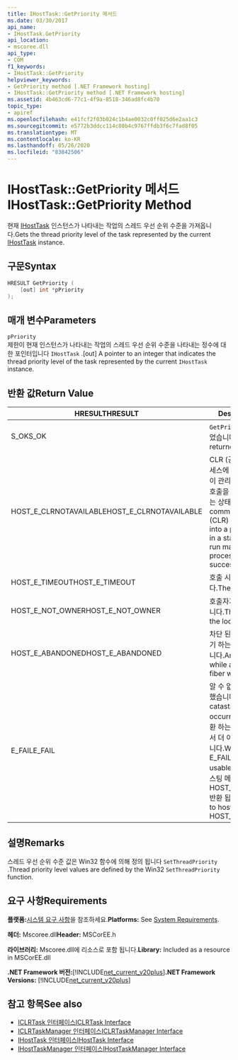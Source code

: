 ```yaml
---
title: IHostTask::GetPriority 메서드
ms.date: 03/30/2017
api_name:
- IHostTask.GetPriority
api_location:
- mscoree.dll
api_type:
- COM
f1_keywords:
- IHostTask::GetPriority
helpviewer_keywords:
- GetPriority method [.NET Framework hosting]
- IHostTask::GetPriority method [.NET Framework hosting]
ms.assetid: 4b463cd6-77c1-4f9a-8518-346ad8fc4b70
topic_type:
- apiref
ms.openlocfilehash: e41fcf2f03b024c1b4ae0032c0ff025d6e2aa1c3
ms.sourcegitcommit: e5772b3ddcc114c80b4c9767ffdb3f6c7fad8f05
ms.translationtype: MT
ms.contentlocale: ko-KR
ms.lasthandoff: 05/26/2020
ms.locfileid: "83842506"
---
```

# <a name="ihosttaskgetpriority-method"></a><span data-ttu-id="15d94-102">IHostTask::GetPriority 메서드</span><span class="sxs-lookup"><span data-stu-id="15d94-102">IHostTask::GetPriority Method</span></span>
<span data-ttu-id="15d94-103">현재 [IHostTask](ihosttask-interface.md) 인스턴스가 나타내는 작업의 스레드 우선 순위 수준을 가져옵니다.</span><span class="sxs-lookup"><span data-stu-id="15d94-103">Gets the thread priority level of the task represented by the current [IHostTask](ihosttask-interface.md) instance.</span></span>  
  
## <a name="syntax"></a><span data-ttu-id="15d94-104">구문</span><span class="sxs-lookup"><span data-stu-id="15d94-104">Syntax</span></span>  
  
```cpp  
HRESULT GetPriority (  
    [out] int *pPriority  
);  
```  
  
## <a name="parameters"></a><span data-ttu-id="15d94-105">매개 변수</span><span class="sxs-lookup"><span data-stu-id="15d94-105">Parameters</span></span>  
 `pPriority`  
 <span data-ttu-id="15d94-106">제한이 현재 인스턴스가 나타내는 작업의 스레드 우선 순위 수준을 나타내는 정수에 대 한 포인터입니다 `IHostTask` .</span><span class="sxs-lookup"><span data-stu-id="15d94-106">[out] A pointer to an integer that indicates the thread priority level of the task represented by the current `IHostTask` instance.</span></span>  
  
## <a name="return-value"></a><span data-ttu-id="15d94-107">반환 값</span><span class="sxs-lookup"><span data-stu-id="15d94-107">Return Value</span></span>  
  
|<span data-ttu-id="15d94-108">HRESULT</span><span class="sxs-lookup"><span data-stu-id="15d94-108">HRESULT</span></span>|<span data-ttu-id="15d94-109">Description</span><span class="sxs-lookup"><span data-stu-id="15d94-109">Description</span></span>|  
|-------------|-----------------|  
|<span data-ttu-id="15d94-110">S_OK</span><span class="sxs-lookup"><span data-stu-id="15d94-110">S_OK</span></span>|<span data-ttu-id="15d94-111">`GetPriority`성공적으로 반환 되었습니다.</span><span class="sxs-lookup"><span data-stu-id="15d94-111">`GetPriority` returned successfully.</span></span>|  
|<span data-ttu-id="15d94-112">HOST_E_CLRNOTAVAILABLE</span><span class="sxs-lookup"><span data-stu-id="15d94-112">HOST_E_CLRNOTAVAILABLE</span></span>|<span data-ttu-id="15d94-113">CLR (공용 언어 런타임)이 프로세스에 로드 되지 않았거나 CLR이 관리 코드를 실행할 수 없거나 호출을 성공적으로 처리할 수 없는 상태에 있습니다.</span><span class="sxs-lookup"><span data-stu-id="15d94-113">The common language runtime (CLR) has not been loaded into a process, or the CLR is in a state in which it cannot run managed code or process the call successfully.</span></span>|  
|<span data-ttu-id="15d94-114">HOST_E_TIMEOUT</span><span class="sxs-lookup"><span data-stu-id="15d94-114">HOST_E_TIMEOUT</span></span>|<span data-ttu-id="15d94-115">호출 시간이 초과 되었습니다.</span><span class="sxs-lookup"><span data-stu-id="15d94-115">The call timed out.</span></span>|  
|<span data-ttu-id="15d94-116">HOST_E_NOT_OWNER</span><span class="sxs-lookup"><span data-stu-id="15d94-116">HOST_E_NOT_OWNER</span></span>|<span data-ttu-id="15d94-117">호출자가 잠금을 소유 하지 않습니다.</span><span class="sxs-lookup"><span data-stu-id="15d94-117">The caller does not own the lock.</span></span>|  
|<span data-ttu-id="15d94-118">HOST_E_ABANDONED</span><span class="sxs-lookup"><span data-stu-id="15d94-118">HOST_E_ABANDONED</span></span>|<span data-ttu-id="15d94-119">차단 된 스레드나 파이버에서 대기 하는 동안 이벤트를 취소 했습니다.</span><span class="sxs-lookup"><span data-stu-id="15d94-119">An event was canceled while a blocked thread or fiber was waiting on it.</span></span>|  
|<span data-ttu-id="15d94-120">E_FAIL</span><span class="sxs-lookup"><span data-stu-id="15d94-120">E_FAIL</span></span>|<span data-ttu-id="15d94-121">알 수 없는 치명적인 오류가 발생 했습니다.</span><span class="sxs-lookup"><span data-stu-id="15d94-121">An unknown catastrophic failure occurred.</span></span> <span data-ttu-id="15d94-122">메서드가 E_FAIL 반환 하는 경우 해당 프로세스 내에서 더 이상 CLR을 사용할 수 없습니다.</span><span class="sxs-lookup"><span data-stu-id="15d94-122">When a method returns E_FAIL, the CLR is no longer usable within the process.</span></span> <span data-ttu-id="15d94-123">호스팅 메서드를 이후에 호출 하면 HOST_E_CLRNOTAVAILABLE 반환 됩니다.</span><span class="sxs-lookup"><span data-stu-id="15d94-123">Subsequent calls to hosting methods return HOST_E_CLRNOTAVAILABLE.</span></span>|  
  
## <a name="remarks"></a><span data-ttu-id="15d94-124">설명</span><span class="sxs-lookup"><span data-stu-id="15d94-124">Remarks</span></span>  
 <span data-ttu-id="15d94-125">스레드 우선 순위 수준 값은 Win32 함수에 의해 정의 됩니다 `SetThreadPriority` .</span><span class="sxs-lookup"><span data-stu-id="15d94-125">Thread priority level values are defined by the Win32 `SetThreadPriority` function.</span></span>  
  
## <a name="requirements"></a><span data-ttu-id="15d94-126">요구 사항</span><span class="sxs-lookup"><span data-stu-id="15d94-126">Requirements</span></span>  
 <span data-ttu-id="15d94-127">**플랫폼:**[시스템 요구 사항](../../get-started/system-requirements.md)을 참조하세요.</span><span class="sxs-lookup"><span data-stu-id="15d94-127">**Platforms:** See [System Requirements](../../get-started/system-requirements.md).</span></span>  
  
 <span data-ttu-id="15d94-128">**헤더:** Mscoree.dll</span><span class="sxs-lookup"><span data-stu-id="15d94-128">**Header:** MSCorEE.h</span></span>  
  
 <span data-ttu-id="15d94-129">**라이브러리:** Mscoree.dll에 리소스로 포함 됩니다.</span><span class="sxs-lookup"><span data-stu-id="15d94-129">**Library:** Included as a resource in MSCorEE.dll</span></span>  
  
 <span data-ttu-id="15d94-130">**.NET Framework 버전:**[!INCLUDE[net_current_v20plus](../../../../includes/net-current-v20plus-md.md)]</span><span class="sxs-lookup"><span data-stu-id="15d94-130">**.NET Framework Versions:** [!INCLUDE[net_current_v20plus](../../../../includes/net-current-v20plus-md.md)]</span></span>  
  
## <a name="see-also"></a><span data-ttu-id="15d94-131">참고 항목</span><span class="sxs-lookup"><span data-stu-id="15d94-131">See also</span></span>

- [<span data-ttu-id="15d94-132">ICLRTask 인터페이스</span><span class="sxs-lookup"><span data-stu-id="15d94-132">ICLRTask Interface</span></span>](iclrtask-interface.md)
- [<span data-ttu-id="15d94-133">ICLRTaskManager 인터페이스</span><span class="sxs-lookup"><span data-stu-id="15d94-133">ICLRTaskManager Interface</span></span>](iclrtaskmanager-interface.md)
- [<span data-ttu-id="15d94-134">IHostTask 인터페이스</span><span class="sxs-lookup"><span data-stu-id="15d94-134">IHostTask Interface</span></span>](ihosttask-interface.md)
- [<span data-ttu-id="15d94-135">IHostTaskManager 인터페이스</span><span class="sxs-lookup"><span data-stu-id="15d94-135">IHostTaskManager Interface</span></span>](ihosttaskmanager-interface.md)
